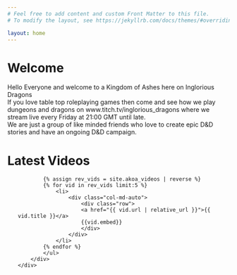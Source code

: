 ```yaml
---
# Feel free to add content and custom Front Matter to this file.
# To modify the layout, see https://jekyllrb.com/docs/themes/#overriding-theme-defaults

layout: home
---
```

<div class="container">
    <div class="row">
    <div class="col">
            <h1>Welcome</h1>
            <p>
                Hello Everyone and welcome to a Kingdom of Ashes here on Inglorious Dragons
<br />
If you love table top roleplaying games then come and see how we play dungeons and dragons on www.titch.tv/inglorious_dragons where we stream live every Friday at 21:00 GMT until late.
<br />
We are just a group of like minded friends who love to create epic D&D stories and have an ongoing D&D campaign.
            </p>
        </div>
        <div class="col">
            <h1>Latest Videos</h1>
            <ul>

            {% assign rev_vids = site.akoa_videos | reverse %}
            {% for vid in rev_vids limit:5 %}
                <li>
                    <div class="col-md-auto">
                        <div class="row">
                        <a href="{{ vid.url | relative_url }}">{{ vid.title }}</a>
                        {{vid.embed}}
                        </div>
                    </div>
                </li>
            {% endfor %}
            </ul>
        </div>        
    </div>
</div>